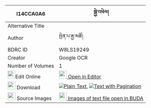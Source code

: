 |I14CCA0A6|སྐྱེ་འཕེལ། 
| --- | --- 
|Alternative Title |
|Author| སྤེན་པ་རྒྱ་མཚོ།
|BDRC ID | W8LS19249
|Creator | Google OCR
|Number of Volumes| 1
|<img width="25" src="https://img.icons8.com/color/25/000000/edit-property.png">Edit Online| [<img width="25" src="https://avatars.githubusercontent.com/u/45091458?s=200&v=4"> Open in Editor](http://editor.openpecha.org/I14CCA0A6)
|<img width="25" src="https://img.icons8.com/fluent/48/000000/download-2.png"/>  Download | [![](https://img.icons8.com/color/20/000000/txt.png)Plain Text](https://github.com/Openpecha/I14CCA0A6/releases/download/v1/kyepel_plain_I14CCA0A6.zip), [![](https://img.icons8.com/color/20/000000/txt.png)Text with Pagination](https://github.com/Openpecha/I14CCA0A6/releases/download/v1/kyepel_pages_I14CCA0A6.zip)
|<img width="25" src="https://img.icons8.com/plasticine/100/000000/pictures-folder.png"/>  Source Images | [<img width="25" src="https://library.bdrc.io/icons/BUDA-small.svg"> Images of text file open in BUDA](https://library.bdrc.io/show/bdr:W8LS19249)
